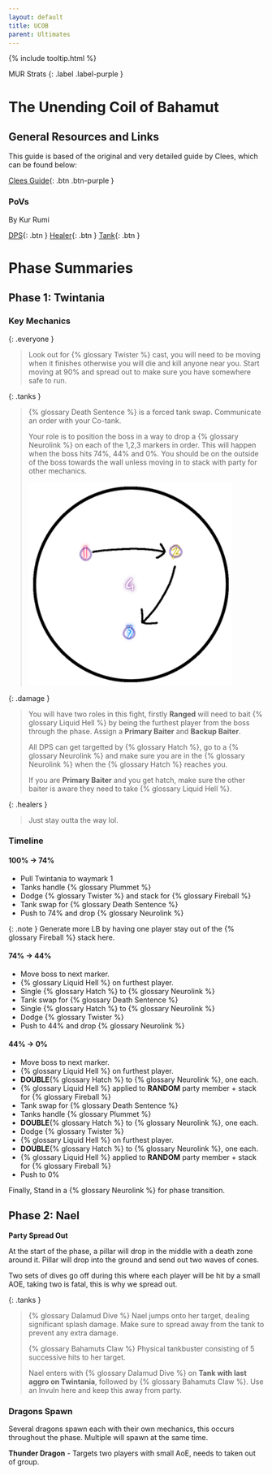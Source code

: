 ```yaml
---
layout: default
title: UCOB
parent: Ultimates
---
```


{% include tooltip.html %}

MUR Strats 
{: .label .label-purple }

# The Unending Coil of Bahamut

## General Resources and Links

This guide is based of the original and very detailed guide by Clees, which can be found below:

[Clees Guide](https://clees.me/guides/ucob/){: .btn .btn-purple }

### PoVs
By Kur Rumi

[DPS](https://www.youtube.com/watch?v=nYFW4YKTk-8){: .btn }
[Healer](https://www.youtube.com/watch?v=wfVuqFvT0AE){: .btn }
[Tank](https://www.youtube.com/watch?v=4R_b3AauWGk){: .btn }

# Phase Summaries

## Phase 1: Twintania

### Key Mechanics

{: .everyone }
> Look out for {% glossary Twister %} cast, you will need to be moving when it finishes otherwise you will die and kill anyone near you. Start moving at 90% and spread out to make sure you have somewhere safe to run.

{: .tanks }
> {% glossary Death Sentence %} is a forced tank swap. Communicate an order with your Co-tank.
>
> Your role is to position the boss in a way to drop a {% glossary Neurolink %} on each of the 1,2,3 markers in order. This will happen when the boss hits 74%, 44% and 0%. You should be on the outside of the boss towards the wall unless moving in to stack with party for other mechanics.
>
> <img src="./assets/images/ucobmarkers.png" alt="UCOB Markers" height="400">

{: .damage }
> You will have two roles in this fight, firstly **Ranged** will need to bait {% glossary Liquid Hell %} by being the furthest player from the boss through the phase. Assign a **Primary Baiter** and **Backup Baiter**.
>
> All DPS can get targetted by {% glossary Hatch %}, go to a {% glossary Neurolink %} and make sure you are in the {% glossary Neurolink %} when the {% glossary Hatch %} reaches you. 
>
> If you are **Primary Baiter** and you get hatch, make sure the other baiter is aware they need to take {% glossary Liquid Hell %}.

{: .healers }
> Just stay outta the way lol.

### Timeline

#### 100% -> 74%
- Pull Twintania to waymark 1
- Tanks handle {% glossary Plummet %}
- Dodge {% glossary Twister %} and stack for {% glossary Fireball %}
- Tank swap for {% glossary Death Sentence %}
- Push to 74% and drop {% glossary Neurolink %}

{: .note }
Generate more LB by having one player stay out of the {% glossary Fireball %} stack here.

#### 74% -> 44%
- Move boss to next marker.
- {% glossary Liquid Hell %} on furthest player.
- Single {% glossary Hatch %} to {% glossary Neurolink %}
- Tank swap for {% glossary Death Sentence %}
- Single {% glossary Hatch %} to {% glossary Neurolink %}
- Dodge {% glossary Twister %}
- Push to 44% and drop {% glossary Neurolink %}

#### 44% -> 0%
- Move boss to next marker.
- {% glossary Liquid Hell %} on furthest player.
- **DOUBLE**{% glossary Hatch %} to {% glossary Neurolink %}, one each.
- {% glossary Liquid Hell %} applied to **RANDOM** party member + stack for {% glossary Fireball %}
- Tank swap for {% glossary Death Sentence %}
- Tanks handle {% glossary Plummet %}
- **DOUBLE**{% glossary Hatch %} to {% glossary Neurolink %}, one each.
- Dodge {% glossary Twister %}
- {% glossary Liquid Hell %} on furthest player.
- **DOUBLE**{% glossary Hatch %} to {% glossary Neurolink %}, one each.
- {% glossary Liquid Hell %} applied to **RANDOM** party member + stack for {% glossary Fireball %}
- Push to 0%

Finally, Stand in a {% glossary Neurolink %} for phase transition.

## Phase 2: Nael

**Party Spread Out**

At the start of the phase, a pillar will drop in the middle with a death zone around it. Pillar will drop into the ground and send out two waves of cones.

Two sets of dives go off during this where each player will be hit by a small AOE, taking two is fatal, this is why we spread out.

{: .tanks }
> {% glossary Dalamud Dive %} Nael jumps onto her target, dealing significant splash damage. Make sure to spread away from the tank to prevent any extra damage.
> 
> {% glossary Bahamuts Claw %} Physical tankbuster consisting of 5 successive hits to her target.
> 
> Nael enters with {% glossary Dalamud Dive %} on **Tank with last aggro on Twintania**, followed by {% glossary Bahamuts Claw %}. Use an Invuln here and keep this away from party.

### Dragons Spawn
Several dragons spawn each with their own mechanics, this occurs throughout the phase. Multiple will spawn at the same time.

**Thunder Dragon** - Targets two players with small AoE, needs to taken out of group.